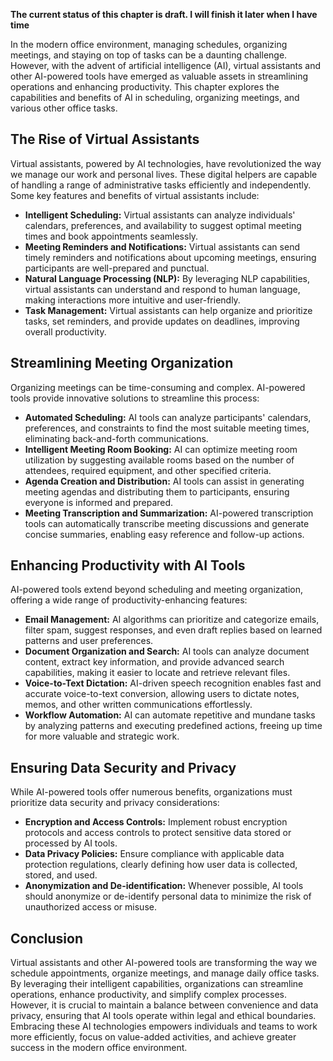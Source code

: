 **The current status of this chapter is draft. I will finish it later when I have time**

In the modern office environment, managing schedules, organizing meetings, and staying on top of tasks can be a daunting challenge. However, with the advent of artificial intelligence (AI), virtual assistants and other AI-powered tools have emerged as valuable assets in streamlining operations and enhancing productivity. This chapter explores the capabilities and benefits of AI in scheduling, organizing meetings, and various other office tasks.

The Rise of Virtual Assistants
------------------------------

Virtual assistants, powered by AI technologies, have revolutionized the way we manage our work and personal lives. These digital helpers are capable of handling a range of administrative tasks efficiently and independently. Some key features and benefits of virtual assistants include:

* **Intelligent Scheduling:** Virtual assistants can analyze individuals' calendars, preferences, and availability to suggest optimal meeting times and book appointments seamlessly.
* **Meeting Reminders and Notifications:** Virtual assistants can send timely reminders and notifications about upcoming meetings, ensuring participants are well-prepared and punctual.
* **Natural Language Processing (NLP):** By leveraging NLP capabilities, virtual assistants can understand and respond to human language, making interactions more intuitive and user-friendly.
* **Task Management:** Virtual assistants can help organize and prioritize tasks, set reminders, and provide updates on deadlines, improving overall productivity.

Streamlining Meeting Organization
---------------------------------

Organizing meetings can be time-consuming and complex. AI-powered tools provide innovative solutions to streamline this process:

* **Automated Scheduling:** AI tools can analyze participants' calendars, preferences, and constraints to find the most suitable meeting times, eliminating back-and-forth communications.
* **Intelligent Meeting Room Booking:** AI can optimize meeting room utilization by suggesting available rooms based on the number of attendees, required equipment, and other specified criteria.
* **Agenda Creation and Distribution:** AI tools can assist in generating meeting agendas and distributing them to participants, ensuring everyone is informed and prepared.
* **Meeting Transcription and Summarization:** AI-powered transcription tools can automatically transcribe meeting discussions and generate concise summaries, enabling easy reference and follow-up actions.

Enhancing Productivity with AI Tools
------------------------------------

AI-powered tools extend beyond scheduling and meeting organization, offering a wide range of productivity-enhancing features:

* **Email Management:** AI algorithms can prioritize and categorize emails, filter spam, suggest responses, and even draft replies based on learned patterns and user preferences.
* **Document Organization and Search:** AI tools can analyze document content, extract key information, and provide advanced search capabilities, making it easier to locate and retrieve relevant files.
* **Voice-to-Text Dictation:** AI-driven speech recognition enables fast and accurate voice-to-text conversion, allowing users to dictate notes, memos, and other written communications effortlessly.
* **Workflow Automation:** AI can automate repetitive and mundane tasks by analyzing patterns and executing predefined actions, freeing up time for more valuable and strategic work.

Ensuring Data Security and Privacy
----------------------------------

While AI-powered tools offer numerous benefits, organizations must prioritize data security and privacy considerations:

* **Encryption and Access Controls:** Implement robust encryption protocols and access controls to protect sensitive data stored or processed by AI tools.
* **Data Privacy Policies:** Ensure compliance with applicable data protection regulations, clearly defining how user data is collected, stored, and used.
* **Anonymization and De-identification:** Whenever possible, AI tools should anonymize or de-identify personal data to minimize the risk of unauthorized access or misuse.

Conclusion
----------

Virtual assistants and other AI-powered tools are transforming the way we schedule appointments, organize meetings, and manage daily office tasks. By leveraging their intelligent capabilities, organizations can streamline operations, enhance productivity, and simplify complex processes. However, it is crucial to maintain a balance between convenience and data privacy, ensuring that AI tools operate within legal and ethical boundaries. Embracing these AI technologies empowers individuals and teams to work more efficiently, focus on value-added activities, and achieve greater success in the modern office environment.
